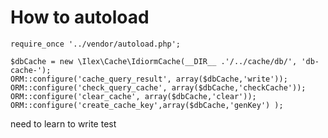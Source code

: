 # How to autoload


    require_once '../vendor/autoload.php';

    $dbCache = new \Ilex\Cache\IdiormCache(__DIR__ .'/../cache/db/', 'db-cache-');
    ORM::configure('cache_query_result', array($dbCache,'write'));
    ORM::configure('check_query_cache', array($dbCache,'checkCache'));
    ORM::configure('clear_cache', array($dbCache,'clear'));
    ORM::configure('create_cache_key',array($dbCache,'genKey') );



need to learn to write test
